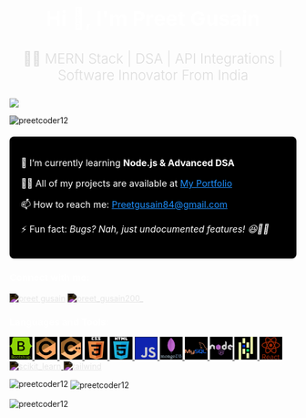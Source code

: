 <h1 align="center" style="color: white; font-size: 36px; font-weight: bold;">Hi 👋, I'm Preet Gusain</h1>
<h3 align="center" style="color: #ddd; font-size: 24px; font-weight: 300;">👨‍💻 MERN Stack | DSA | API Integrations | Software Innovator From India</h3>
<img src="https://camo.githubusercontent.com/4d9f5ecceb711eec6e2018f38a5677dc657c9738d4a65ba3b928c41c0a45b439/68747470733a2f2f6d69726f2e6d656469756d2e636f6d2f6d61782f313336302f302a37513379765349765f7430696f4a2d5a2e676966" width=800 align="center" />
<p align="left"> <img src="https://komarev.com/ghpvc/?username=preetcoder12&label=Profile%20views&color=0e75b6&style=flat" alt="preetcoder12" style="filter: brightness(0.8);" /> </p>

<div style="background-color: black; color: white; padding: 20px; border-radius: 8px; margin: 20px 0;">
    <p style="font-size: 16px;">🌱 I’m currently learning <strong>Node.js & Advanced DSA</strong></p>
    <p style="font-size: 16px;">👨‍💻 All of my projects are available at <a href="https://preet-pesonal-portfolio.vercel.app/" style="color: #1e90ff;">My Portfolio</a></p>
    <p style="font-size: 16px;">📫 How to reach me: <a href="mailto:Preetgusain84@gmail.com" style="color: #1e90ff;">Preetgusain84@gmail.com</a></p>
    <p style="font-size: 16px;">⚡ Fun fact: <em>Bugs? Nah, just undocumented features! 😆🐛💡</em></p>
</div>

<h3 align="left" style="color: white;">Connect with me:</h3>
<p align="left">
    <a href="https://linkedin.com/in/preet-gusain" target="blank"><img align="center" src="https://raw.githubusercontent.com/rahuldkjain/github-profile-readme-generator/master/src/images/icons/Social/linked-in-alt.svg" alt="preet gusain" height="30" width="40" style="filter: invert(100%);" /></a>
    <a href="https://instagram.com/preet_gusain200_" target="blank"><img align="center" src="https://raw.githubusercontent.com/rahuldkjain/github-profile-readme-generator/master/src/images/icons/Social/instagram.svg" alt="preet_gusain200_" height="30" width="40" style="filter: invert(100%);" /></a>
</p>

<h3 align="left" style="color: white;">Languages and Tools:</h3>
<p align="left"> 
    <a href="https://getbootstrap.com" target="_blank" rel="noreferrer"> 
        <img src="https://raw.githubusercontent.com/devicons/devicon/master/icons/bootstrap/bootstrap-plain-wordmark.svg" alt="bootstrap" width="40" height="40" style="filter: invert(100%);" />
    </a>
    <a href="https://www.cprogramming.com/" target="_blank" rel="noreferrer"> 
        <img src="https://raw.githubusercontent.com/devicons/devicon/master/icons/c/c-original.svg" alt="c" width="40" height="40" style="filter: invert(100%);" />
    </a>
    <a href="https://www.w3schools.com/cpp/" target="_blank" rel="noreferrer"> 
        <img src="https://raw.githubusercontent.com/devicons/devicon/master/icons/cplusplus/cplusplus-original.svg" alt="cplusplus" width="40" height="40" style="filter: invert(100%);" />
    </a>
    <a href="https://www.w3schools.com/css/" target="_blank" rel="noreferrer"> 
        <img src="https://raw.githubusercontent.com/devicons/devicon/master/icons/css3/css3-original-wordmark.svg" alt="css3" width="40" height="40" style="filter: invert(100%);" />
    </a>
    <a href="https://www.w3.org/html/" target="_blank" rel="noreferrer"> 
        <img src="https://raw.githubusercontent.com/devicons/devicon/master/icons/html5/html5-original-wordmark.svg" alt="html5" width="40" height="40" style="filter: invert(100%);" />
    </a>
    <a href="https://developer.mozilla.org/en-US/docs/Web/JavaScript" target="_blank" rel="noreferrer"> 
        <img src="https://raw.githubusercontent.com/devicons/devicon/master/icons/javascript/javascript-original.svg" alt="javascript" width="40" height="40" style="filter: invert(100%);" />
    </a>
    <a href="https://www.mongodb.com/" target="_blank" rel="noreferrer"> 
        <img src="https://raw.githubusercontent.com/devicons/devicon/master/icons/mongodb/mongodb-original-wordmark.svg" alt="mongodb" width="40" height="40" style="filter: invert(100%);" />
    </a>
    <a href="https://www.mysql.com/" target="_blank" rel="noreferrer"> 
        <img src="https://raw.githubusercontent.com/devicons/devicon/master/icons/mysql/mysql-original-wordmark.svg" alt="mysql" width="40" height="40" style="filter: invert(100%);" />
    </a>
    <a href="https://nodejs.org" target="_blank" rel="noreferrer"> 
        <img src="https://raw.githubusercontent.com/devicons/devicon/master/icons/nodejs/nodejs-original-wordmark.svg" alt="nodejs" width="40" height="40" style="filter: invert(100%);" />
    </a>
    <a href="https://pandas.pydata.org/" target="_blank" rel="noreferrer"> 
        <img src="https://raw.githubusercontent.com/devicons/devicon/2ae2a900d2f041da66e950e4d48052658d850630/icons/pandas/pandas-original.svg" alt="pandas" width="40" height="40" style="filter: invert(100%);" />
    </a>
    <a href="https://reactjs.org/" target="_blank" rel="noreferrer"> 
        <img src="https://raw.githubusercontent.com/devicons/devicon/master/icons/react/react-original-wordmark.svg" alt="react" width="40" height="40" style="filter: invert(100%);" />
    </a>
    <a href="https://scikit-learn.org/" target="_blank" rel="noreferrer"> 
        <img src="https://upload.wikimedia.org/wikipedia/commons/0/05/Scikit_learn_logo_small.svg" alt="scikit_learn" width="40" height="40" style="filter: invert(100%);" />
    </a>
    <a href="https://tailwindcss.com/" target="_blank" rel="noreferrer"> 
        <img src="https://www.vectorlogo.zone/logos/tailwindcss/tailwindcss-icon.svg" alt="tailwind" width="40" height="40" style="filter: invert(100%);" />
    </a>
</p>

<p><img align="left" src="https://github-readme-stats.vercel.app/api/top-langs?username=preetcoder12&show_icons=true&locale=en&layout=compact" alt="preetcoder12" /></p>

<p>&nbsp;<img align="center" src="https://github-readme-stats.vercel.app/api?username=preetcoder12&show_icons=true&locale=en" alt="preetcoder12" /></p>

<p><img align="center" src="https://github-readme-streak-stats.herokuapp.com/?user=preetcoder12&" alt="preetcoder12" /></p>
